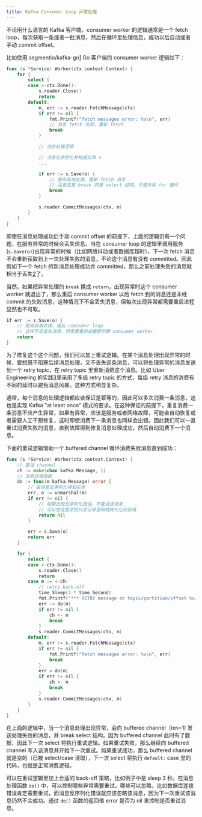 ```yaml
---
title: Kafka Consumer Loop 异常处理
---
```


不论用什么语言的 Kafka 客户端，consumer worker 的逻辑通常是一个 fetch loop，每次获取一条或者一批消息，然后在循环里处理信息，成功以后自动或者手动 commit offset。

比如使用 segmentio/kafka-go[1] Go 客户端的 consumer worker 逻辑如下：

```go
func (s *Service) Worker(ctx context.Context) {
	for {
		select {
		case <-ctx.Done():
			s.reader.Close()
			return
		default:
			m, err := s.reader.FetchMessage(ctx)
			if err != nil {
				fmt.Printf("fetch messages error: %v\n", err)
				// 消息 fetch 失败，重新 fetch
				break
			}

			// 消息处理逻辑

			// 消息反序列化并构建实体 o
			...

			if err := s.Save(o) {
				// 服务异常处理，重新 fetch 消息
				// 注意这里 break 的是 select 结构，不是外层 for 循环
				break
			}

			s.reader.CommitMessages(ctx, m)
		}
	}
}
```

即使在消息处理成功后手动 commit offset 的前提下，上面的逻辑仍有一个问题，在服务异常的时候会丢失信息。当在 consumer loop 的逻辑里调用服务(`s.Save(o)`)出现异常的时候（比如网络抖动或者数据库超时），下一次 fetch 消息不会重新获取到上一次处理失败的消息，不论这个消息有没有 committed。因此假如下一个 fetch 的新消息处理成功并 committed，那么之前处理失败的消息就相当于丢失[2]了。

当然，如果把异常处理的 `break` 换成 `return`，出现异常时这个 consumer worker 就退出了，那么重启 consumer worker 以后 fetch 到的消息还是未经 commit 的失败消息，这种情况下不会丢失消息，但每次出现异常都需要重启进程显然也不可取。

```go
if err := s.Save(o) {
	// 服务异常处理，退出 consumer loop
	// 这样不会丢失消息，但需要重启或重新创建 consumer worker
	return
}
```

为了修复这个这个问题，我们可以加上重试逻辑。在某个消息处理出现异常的时候，要想既不阻塞后续消息处理，又不丢失这条消息，可以将处理异常的消息发送到一个 retry topic，在 retry topic 里重新消费这个消息。比如 Uber Engineering 的实践[3]里采用了多级 retry topic 的方式，每级 retry 消息的消费有不同的延时以避免消息风暴。这种方式稍显复杂。

通常，每个消息的处理逻辑都应该保证是幂等的，因此可以多次消费一条消息，这也是实现 Kafka "at least once" 模式的要求。在这种保证的前提下，重复消费一条消息不应产生异常，如果有异常，应该是服务或者网络故障，可能会自动恢复或者需要人工干预修复，这时即使消费下一条消息也同样会出错。因此我们可以一直重试消费失败的消息，直到故障得到修复消息处理成功，然后自动消费下一个消息。

下面的重试逻辑借助一个 buffered channel 循环消费失败消息直到成功：

```go
func (s *Service) Worker(ctx context.Context) {
	// 重试 channel
	ch := make(chan kafka.Message, 1)
	// 消息处理函数
	do := func(m kafka.Message) error {
		// 由消息反序列化得到实体
		err, o := unmarshal(m)
		if err != nil {
			// 如果出现反序列化错误，不重试该消息
			// 可以在这里添加日志记录逻辑或持久化到存储
			return nil
		}

		err = s.Save(o)
		return err
	}

	for {
		select {
		case <-ctx.Done():
			s.reader.Close()
			return
		case m := <-ch:
			// retry back-off
			time.Sleep(3 * time.Second)
			fmt.Printf("*** RETRY message at topic/partition/offset %v/%v/%v\n", m.Topic, m.Partition, m.Offset)
			err := do(m)
			if err != nil {
				ch <- m
				break
			}
			s.reader.CommitMessages(ctx, m)
		default:
			m, err := s.reader.FetchMessage(ctx)
			if err != nil {
				fmt.Printf("fetch messages error: %v\n", err)
				break
			}
			err = do(m)
			if err != nil {
				ch <- m
				break
			}
			s.reader.CommitMessages(ctx, m)
		}
	}
}
```

在上面的逻辑中，当一个消息处理出现异常，会向 buffered channel（len=1) 发送处理失败的消息，并 break select 结构。因为 buffered channel 此时有了数据，因此下一次 select 将执行重试逻辑。如果重试失败，那么继续向 buffered channel 写入该消息并开始下一次重试。如果重试成功，那么 buffered channel 就是空的（已被 select/case 读取），下一次 select 将执行 `default:` case 里的代码，也就是正常消费逻辑。

可以在重试逻辑里加上合适的 back-off 策略，比如例子中是 sleep 3 秒。在消息处理函数 `do()` 中，可以控制哪些异常需要重试，哪些可以忽略，比如数据库连接错误肯定需要重试，而消息反序列化错误就应该忽略该消息，因为下一次重试该消息仍然不会成功。通过 `do()` 函数的返回值 error 是否为 nil 来控制是否重试消息。


[1]: https://github.com/segmentio/kafka-go
[2]: https://github.com/segmentio/kafka-go/issues/84
[3]: https://eng.uber.com/reliable-reprocessing/